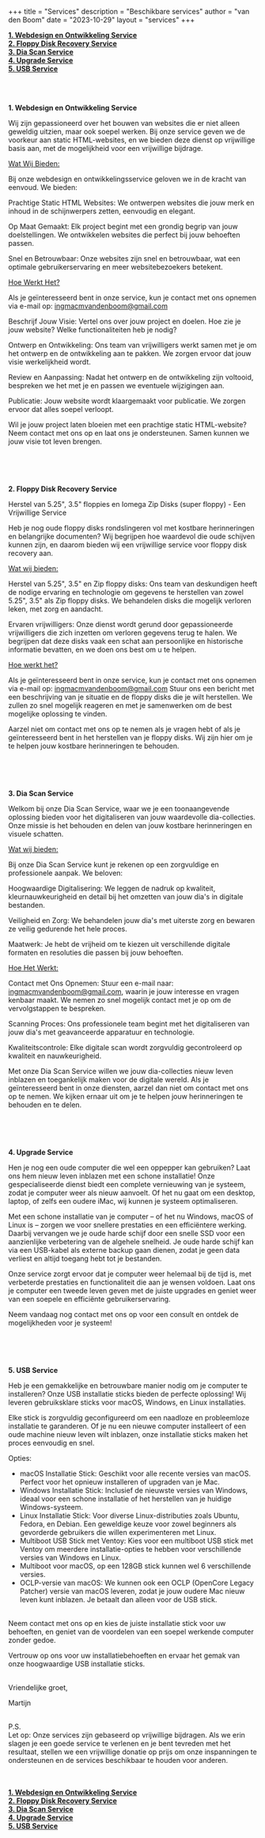 +++
title = "Services"
description = "Beschikbare services"
author = "van den Boom"
date = "2023-10-29"
layout = "services"
+++

<b><a rel="noopener" href="#webdesign_en_ontwikkeling_service">1. Webdesign en Ontwikkeling Service</a></b></br>
<b><a rel="noopener" href="#floppy_disk_recovery_service">2. Floppy Disk Recovery Service</a></b></br>
<b><a rel="noopener" href="#dia_scan_service">3. Dia Scan Service</a></b></br>
<b><a rel="noopener" href="#upgrade_service">4. Upgrade Service</a></b><br>
<b><a rel="noopener" href="#usb_service">5. USB Service</a></b>

<a id="webdesign_en_ontwikkeling_service"></a>
</br>
</br>

<b>1. Webdesign en Ontwikkeling Service</b>

Wij zijn gepassioneerd over het bouwen van websites die er niet alleen geweldig uitzien, maar ook soepel werken. Bij onze service geven we de voorkeur aan static HTML-websites, en we bieden deze dienst op vrijwillige basis aan, met de mogelijkheid voor een vrijwillige bijdrage.

<u>Wat Wij Bieden:</u>

Bij onze webdesign en ontwikkelingsservice geloven we in de kracht van eenvoud. We bieden:

Prachtige Static HTML Websites: We ontwerpen websites die jouw merk en inhoud in de schijnwerpers zetten, eenvoudig en elegant.

Op Maat Gemaakt: Elk project begint met een grondig begrip van jouw doelstellingen. We ontwikkelen websites die perfect bij jouw behoeften passen.

Snel en Betrouwbaar: Onze websites zijn snel en betrouwbaar, wat een optimale gebruikerservaring en meer websitebezoekers betekent.

<u>Hoe Werkt Het?</u>

Als je geïnteresseerd bent in onze service, kun je contact met ons opnemen via e-mail op: ingmacmvandenboom@gmail.com

Beschrijf Jouw Visie: Vertel ons over jouw project en doelen. Hoe zie je jouw website? Welke functionaliteiten heb je nodig?

Ontwerp en Ontwikkeling: Ons team van vrijwilligers werkt samen met je om het ontwerp en de ontwikkeling aan te pakken. We zorgen ervoor dat jouw visie werkelijkheid wordt.

Review en Aanpassing: Nadat het ontwerp en de ontwikkeling zijn voltooid, bespreken we het met je en passen we eventuele wijzigingen aan.

Publicatie: Jouw website wordt klaargemaakt voor publicatie. We zorgen ervoor dat alles soepel verloopt.

Wil je jouw project laten bloeien met een prachtige static HTML-website? Neem contact met ons op en laat ons je ondersteunen. Samen kunnen we jouw visie tot leven brengen.</br>
</br>

<a id="floppy_disk_recovery_service"></a>
</br>
</br>

<b>2. Floppy Disk Recovery Service</b>

Herstel van 5.25", 3.5" floppies en Iomega Zip Disks (super floppy) - Een Vrijwillige Service

Heb je nog oude floppy disks rondslingeren vol met kostbare herinneringen en belangrijke documenten? Wij begrijpen hoe waardevol die oude schijven kunnen zijn, en daarom bieden wij een vrijwillige service voor floppy disk recovery aan.

<u>Wat wij bieden:</u>

Herstel van 5.25", 3.5" en Zip floppy disks: Ons team van deskundigen heeft de nodige ervaring en technologie om gegevens te herstellen van zowel 5.25", 3.5" als Zip floppy disks. We behandelen disks die mogelijk verloren leken, met zorg en aandacht.

Ervaren vrijwilligers: Onze dienst wordt gerund door gepassioneerde vrijwilligers die zich inzetten om verloren gegevens terug te halen. We begrijpen dat deze disks vaak een schat aan persoonlijke en historische informatie bevatten, en we doen ons best om u te helpen.

<u>Hoe werkt het?</u>

Als je geïnteresseerd bent in onze service, kun je contact met ons opnemen via e-mail op: ingmacmvandenboom@gmail.com
Stuur ons een bericht met een beschrijving van je situatie en de floppy disks die je wilt herstellen. We zullen zo snel mogelijk reageren en met je samenwerken om de best mogelijke oplossing te vinden.

Aarzel niet om contact met ons op te nemen als je vragen hebt of als je geïnteresseerd bent in het herstellen van je floppy disks. Wij zijn hier om je te helpen jouw kostbare herinneringen te behouden.</br>
</br>

<a id="dia_scan_service"></a>
</br>
</br>

<b>3. Dia Scan Service</b>

Welkom bij onze Dia Scan Service, waar we je een toonaangevende oplossing bieden voor het digitaliseren van jouw waardevolle dia-collecties. Onze missie is het behouden en delen van jouw kostbare herinneringen en visuele schatten.

<u>Wat wij bieden:</u>

Bij onze Dia Scan Service kunt je rekenen op een zorgvuldige en professionele aanpak. We beloven:

Hoogwaardige Digitalisering: We leggen de nadruk op kwaliteit, kleurnauwkeurigheid en detail bij het omzetten van jouw dia's in digitale bestanden.

Veiligheid en Zorg: We behandelen jouw dia's met uiterste zorg en bewaren ze veilig gedurende het hele proces.

Maatwerk: Je hebt de vrijheid om te kiezen uit verschillende digitale formaten en resoluties die passen bij jouw behoeften.

<u>Hoe Het Werkt:</u>

Contact met Ons Opnemen: Stuur een e-mail naar: ingmacmvandenboom@gmail.com, waarin je jouw interesse en vragen kenbaar maakt. We nemen zo snel mogelijk contact met je op om de vervolgstappen te bespreken.

Scanning Proces: Ons professionele team begint met het digitaliseren van jouw dia's met geavanceerde apparatuur en technologie.

Kwaliteitscontrole: Elke digitale scan wordt zorgvuldig gecontroleerd op kwaliteit en nauwkeurigheid.

Met onze Dia Scan Service willen we jouw dia-collecties nieuw leven inblazen en toegankelijk maken voor de digitale wereld. Als je geïnteresseerd bent in onze diensten, aarzel dan niet om contact met ons op te nemen. We kijken ernaar uit om je te helpen jouw herinneringen te behouden en te delen.</br>
</br>

<a id="upgrade_service"></a>
</br>
</br>

<b>4. Upgrade Service</b>

Hen je nog een oude computer die wel een oppepper kan gebruiken? Laat ons hem nieuw leven inblazen met een schone installatie! Onze gespecialiseerde dienst biedt een complete vernieuwing van je systeem, zodat je computer weer als nieuw aanvoelt. Of het nu gaat om een desktop, laptop, of zelfs een oudere iMac, wij kunnen je systeem optimaliseren.

Met een schone installatie van je computer – of het nu Windows, macOS of Linux is – zorgen we voor snellere prestaties en een efficiëntere werking. Daarbij vervangen we je oude harde schijf door een snelle SSD voor een aanzienlijke verbetering van de algehele snelheid. Je oude harde schijf kan via een USB-kabel als externe backup gaan dienen, zodat je geen data verliest en altijd toegang hebt tot je bestanden.

Onze service zorgt ervoor dat je computer weer helemaal bij de tijd is, met verbeterde prestaties en functionaliteit die aan je wensen voldoen. Laat ons je computer een tweede leven geven met de juiste upgrades en geniet weer van een soepele en efficiënte gebruikerservaring.

Neem vandaag nog contact met ons op voor een consult en ontdek de mogelijkheden voor je systeem!</br>
</br>

<a id="usb_service"></a>
</br>
</br>

<b>5. USB Service</b>

Heb je een gemakkelijke en betrouwbare manier nodig om je computer te installeren? Onze USB installatie sticks bieden de perfecte oplossing! Wij leveren gebruiksklare sticks voor macOS, Windows, en Linux installaties.

Elke stick is zorgvuldig geconfigureerd om een naadloze en probleemloze installatie te garanderen. Of je nu een nieuwe computer installeert of een oude machine nieuw leven wilt inblazen, onze installatie sticks maken het proces eenvoudig en snel.

Opties:

- macOS Installatie Stick: Geschikt voor alle recente versies van macOS. Perfect voor het opnieuw installeren of upgraden van je Mac.</br>
- Windows Installatie Stick: Inclusief de nieuwste versies van Windows, ideaal voor een schone installatie of het herstellen van je huidige Windows-systeem.</br>
- Linux Installatie Stick: Voor diverse Linux-distributies zoals Ubuntu, Fedora, en Debian. Een geweldige keuze voor zowel beginners als gevorderde gebruikers die willen experimenteren met Linux.</br>
- Multiboot USB Stick met Ventoy: Kies voor een multiboot USB stick met Ventoy om meerdere installatie-opties te hebben voor verschillende versies van Windows en Linux.</br>
- Multiboot voor macOS, op een 128GB stick kunnen wel 6 verschillende versies.</br>
- OCLP-versie van macOS: We kunnen ook een OCLP (OpenCore Legacy Patcher) versie van macOS leveren, zodat je jouw oudere Mac nieuw leven kunt inblazen. Je betaalt dan alleen voor de USB stick.</br>
</br>
Neem contact met ons op en kies de juiste installatie stick voor uw behoeften, en geniet van de voordelen van een soepel werkende computer zonder gedoe.

Vertrouw op ons voor uw installatiebehoeften en ervaar het gemak van onze hoogwaardige USB installatie sticks.</br>
</br>


Vriendelijke groet,

Martijn</br>
</br>

P.S.</br>
Let op: Onze services zijn gebaseerd op vrijwillige bijdragen. Als we erin slagen je een goede service te verlenen en je bent tevreden met het resultaat, stellen we een vrijwillige donatie op prijs om onze inspanningen te ondersteunen en de services beschikbaar te houden voor anderen.</br>
</br>
</br>

<b><a rel="noopener" href="#webdesign_en_ontwikkeling_service">1. Webdesign en Ontwikkeling Service</a></b></br>
<b><a rel="noopener" href="#floppy_disk_recovery_service">2. Floppy Disk Recovery Service</a></b></br>
<b><a rel="noopener" href="#dia_scan_service">3. Dia Scan Service</a></b></br>
<b><a rel="noopener" href="#upgrade_service">4. Upgrade Service</a></b></br>
<b><a rel="noopener" href="#usb_service">5. USB Service</a></b>
</br>
</br>
